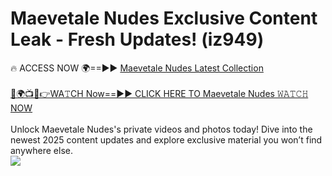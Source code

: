 # Maevetale Nudes Exclusive Content Leak - Fresh Updates! (iz949)

🔥 ACCESS NOW 🌍==►► <a href="https://tinyurl.com/yc657z5k" rel="nofollow">Maevetale Nudes Latest Collection</a>
<br><br>
[🔴🌍📺📱👉WA𝚃CH Now==►► CLICK HERE TO Maevetale Nudes 𝚆𝙰𝚃𝙲𝙷 NOW](https://tinyurl.com/yc657z5k)
<br><br>
Unlock Maevetale Nudes's private videos and photos today! Dive into the newest 2025 content updates and explore exclusive material you won’t find anywhere else.
<br>
<a href="https://tinyurl.com/yc657z5k" rel="nofollow" data-target="animated-image.originalLink"><img src="https://camo.githubusercontent.com/8a4f000d20f83aca3bf7ec5f350d767afa0574a8a352519fd8cfa583a6f93a33/68747470733a2f2f692e696d6775722e636f6d2f644a486b345a712e676966" data-canonical-src="https://i.imgur.com/dJHk4Zq.gif" style="max-width: 100%; display: inline-block;" data-target="animated-image.originalImage"></a>
<br>

